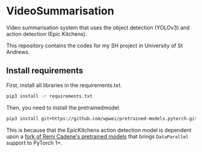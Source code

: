 # VideoSummarisation

Video summarisation system that uses the object detection (YOLOv3) and action detection (Epic Kitchens).

This repository contains the codes for my SH project in University of St Andrews.

## Install requirements

First, install all libraries in the requirements.txt.

```bash
pip3 install -r requirements.txt
```

Then, you need to install the pretrainedmodel.

```bash
pip3 install git+https://github.com/wpwei/pretrained-models.pytorch.git@vision_bug_fix
```

This is because that the EpicKitchens action detection model is dependent upon a [fork of Remi Cadene's pretrained models](https://github.com/wpwei/pretrained-models.pytorch/treevision_bug_fix) that brings `DataParallel` support to PyTorch 1+.
